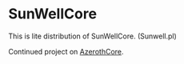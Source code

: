 # SunWellCore
This is lite distribution of SunWellCore. (Sunwell.pl)

Continued project on [AzerothCore](https://github.com/azerothcore).
